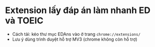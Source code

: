# Extension lấy đáp án làm nhanh ED và TOEIC
- Cách tải: kéo thư mục EDAns vào ở trang `chrome://extensions/`
- Lưu ý dùng trình duyệt hỗ trợ MV3 (chrome không còn hỗ trợ)